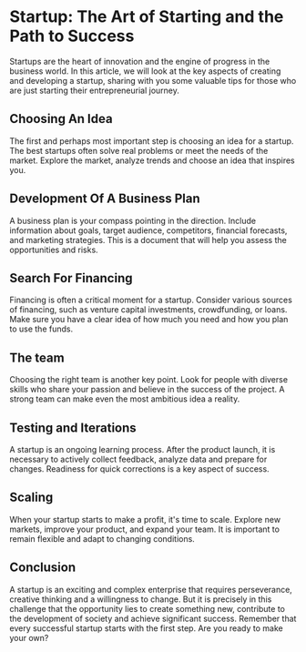 # Startup: The Art of Starting and the Path to Success

Startups are the heart of innovation and the engine of progress in the business world. In this article, we will look at the key aspects of creating and developing a startup, sharing with you some valuable tips for those who are just starting their entrepreneurial journey.

## Choosing An Idea

The first and perhaps most important step is choosing an idea for a startup. The best startups often solve real problems or meet the needs of the market. Explore the market, analyze trends and choose an idea that inspires you.

## Development Of A Business Plan

A business plan is your compass pointing in the direction. Include information about goals, target audience, competitors, financial forecasts, and marketing strategies. This is a document that will help you assess the opportunities and risks.

## Search For Financing

Financing is often a critical moment for a startup. Consider various sources of financing, such as venture capital investments, crowdfunding, or loans. Make sure you have a clear idea of how much you need and how you plan to use the funds.

## The team

Choosing the right team is another key point. Look for people with diverse skills who share your passion and believe in the success of the project. A strong team can make even the most ambitious idea a reality.

## Testing and Iterations

A startup is an ongoing learning process. After the product launch, it is necessary to actively collect feedback, analyze data and prepare for changes. Readiness for quick corrections is a key aspect of success.

## Scaling

When your startup starts to make a profit, it's time to scale. Explore new markets, improve your product, and expand your team. It is important to remain flexible and adapt to changing conditions.

## Conclusion

A startup is an exciting and complex enterprise that requires perseverance, creative thinking and a willingness to change. But it is precisely in this challenge that the opportunity lies to create something new, contribute to the development of society and achieve significant success. Remember that every successful startup starts with the first step. Are you ready to make your own?
